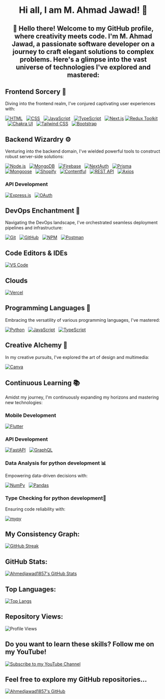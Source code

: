 
<h1 align="center">Hi all, I am M. Ahmad Jawad! 👋
</h1>

<h2 align="center">👋 Hello there! Welcome to my GitHub profile, where creativity meets code. I'm M. Ahmad Jawad, a passionate software developer on a journey to craft elegant solutions to complex problems. Here's a glimpse into the vast universe of technologies I've explored and mastered:
</h2>

## Frontend Sorcery 🎨

Diving into the frontend realm, I've conjured captivating user experiences with:

[![HTML](https://img.shields.io/badge/HTML5-E34F26?style=for-the-badge&logo=html5&logoColor=white)](https://github.com/ahmedjawad1857?tab=repositories&q=&type=&language=html)
&nbsp;&nbsp;[![CSS](https://img.shields.io/badge/CSS3-1572B6?style=for-the-badge&logo=css3&logoColor=white)](https://github.com/ahmedjawad1857?tab=repositories&q=&type=&language=css)
&nbsp;&nbsp;[![JavaScript](https://img.shields.io/badge/JavaScript-F7DF1E?style=for-the-badge&logo=javascript&logoColor=black)](https://github.com/ahmedjawad1857?tab=repositories&q=&type=&language=javascript)
&nbsp;&nbsp;[![TypeScript](https://img.shields.io/badge/TypeScript-007ACC?style=for-the-badge&logo=typescript&logoColor=white)](https://github.com/ahmedjawad1857?tab=repositories&q=&type=&language=typescript)
&nbsp;&nbsp;[![Next.js](https://img.shields.io/badge/Next.js-000000?style=for-the-badge&logo=next.js&logoColor=white)](https://github.com/ahmedjawad1857?tab=repositories&q=&type=&language=typescript)
[![Redux Toolkit](https://img.shields.io/badge/Redux_Toolkit-764ABC?style=for-the-badge&logo=redux&logoColor=white)](https://github.com/ahmedjawad1857?tab=repositories&q=&type=&language=typescript)
&nbsp;&nbsp;[![Chakra UI](https://img.shields.io/badge/Chakra_UI-319795?style=for-the-badge&logo=chakra-ui&logoColor=white)](https://github.com/ahmedjawad1857?tab=repositories&q=&type=&language=typescript)
&nbsp;&nbsp;[![Tailwind CSS](https://img.shields.io/badge/Tailwind_CSS-38B2AC?style=for-the-badge&logo=tailwind-css&logoColor=white)](https://github.com/ahmedjawad1857?tab=repositories&q=&type=&language=typescript)
&nbsp;&nbsp;[![Bootstrap](https://img.shields.io/badge/Bootstrap-563D7C?style=for-the-badge&logo=bootstrap&logoColor=white)](https://github.com/ahmedjawad1857?tab=repositories&q=&type=&language=typescript)

## Backend Wizardry ⚙️

Venturing into the backend domain, I've wielded powerful tools to construct robust server-side solutions:

[![Node.js](https://img.shields.io/badge/Node.js-43853D?style=for-the-badge&logo=node.js&logoColor=white)](https://github.com/ahmedjawad1857?tab=repositories&q=&type=&language=javascript)
&nbsp;&nbsp;[![MongoDB](https://img.shields.io/badge/MongoDB-4EA94B?style=for-the-badge&logo=mongodb&logoColor=white)](https://github.com/ahmedjawad1857?tab=repositories&q=&type=&language=typescript)
&nbsp;&nbsp;[![Firebase](https://img.shields.io/badge/Firebase-FFCA28?style=for-the-badge&logo=firebase&logoColor=black)](https://github.com/ahmedjawad1857?tab=repositories&q=&type=&language=typescript)
&nbsp;&nbsp;[![NextAuth](https://img.shields.io/badge/NextAuth-000000?style=for-the-badge&logo=next.js&logoColor=white)](https://github.com/ahmedjawad1857?tab=repositories&q=&type=&language=typescript)
&nbsp;&nbsp;[![Prisma](https://img.shields.io/badge/Prisma-2D3748?style=for-the-badge&logo=prisma&logoColor=white)](https://github.com/ahmedjawad1857?tab=repositories&q=&type=&language=typescript)
&nbsp;&nbsp;[![Mongoose](https://img.shields.io/badge/Mongoose-47A248?style=for-the-badge&logo=mongoose&logoColor=white)](https://github.com/ahmedjawad1857?tab=repositories&q=&type=&language=typescript)
&nbsp;&nbsp;[![Shopify](https://img.shields.io/badge/Shopify-7AB55C?style=for-the-badge&logo=shopify&logoColor=white)](https://github.com/ahmedjawad1857?tab=repositories&q=&type=&language=typescript)
&nbsp;&nbsp;[![Contentful](https://img.shields.io/badge/Contentful-43CD80?style=for-the-badge&logo=contentful&logoColor=white)](https://github.com/ahmedjawad1857?tab=repositories&q=&type=&language=typescript)
&nbsp;&nbsp;[![REST API](https://img.shields.io/badge/REST_API-009696?style=for-the-badge&logo=rest&logoColor=white)](https://github.com/ahmedjawad1857?tab=repositories&q=&type=&language=typescript)
&nbsp;&nbsp;[![Axios](https://img.shields.io/badge/Axios-0096FF?style=for-the-badge&logo=axios&logoColor=white)](https://github.com/ahmedjawad1857?tab=repositories&q=&type=&language=typescript)

### API Development

[![Express.js](https://img.shields.io/badge/Express.js-404D59?style=for-the-badge&logo=express&logoColor=white)](https://github.com/ahmedjawad1857?tab=repositories&q=&type=&language=javascript)
&nbsp;&nbsp;[![OAuth](https://img.shields.io/badge/OAuth-000000?style=for-the-badge&logo=oauth&logoColor=white)](https://github.com/ahmedjawad1857?tab=repositories&q=&type=&language=javascript)

## DevOps Enchantment 🚀

Navigating the DevOps landscape, I've orchestrated seamless deployment pipelines and infrastructure:

[![Git](https://img.shields.io/badge/Git-F05033?style=for-the-badge&logo=git&logoColor=white)](https://github.com/ahmedjawad1857?tab=repositories&q=&type=&language=javascript)
&nbsp;&nbsp;[![GitHub](https://img.shields.io/badge/GitHub-181717?style=for-the-badge&logo=github&logoColor=white)](https://github.com/ahmedjawad1857?tab=repositories&q=&type=&language=javascript)
&nbsp;&nbsp;[![NPM](https://img.shields.io/badge/NPM-CB3837?style=for-the-badge&logo=npm&logoColor=white)](https://github.com/ahmedjawad1857?tab=repositories&q=&type=&language=javascript)
&nbsp;&nbsp;[![Postman](https://img.shields.io/badge/Postman-FF6C37?style=for-the-badge&logo=postman&logoColor=white)](https://github.com/ahmedjawad1857?tab=repositories&q=&type=&language=javascript)

## Code Editors & IDEs

[![VS Code](https://img.shields.io/badge/VS_Code-0078D4?style=for-the-badge&logo=visual-studio-code&logoColor=white)](https://github.com/ahmedjawad1857?tab=repositories&q=&type=&language=javascript)

## Clouds

[![Vercel](https://img.shields.io/badge/Vercel-000000?style=for-the-badge&logo=vercel&logoColor=white)](https://github.com/ahmedjawad1857?tab=repositories&q=&type=&language=javascript)

## Programming Languages 🌟

Embracing the versatility of various programming languages, I've mastered:

[![Python](https://img.shields.io/badge/Python-3776AB?style=for-the-badge&logo=python&logoColor=white)](https://github.com/ahmedjawad1857?tab=repositories&q=&type=&language=python)
&nbsp;&nbsp;[![JavaScript](https://img.shields.io/badge/JavaScript-F7DF1E?style=for-the-badge&logo=javascript&logoColor=black)](https://github.com/ahmedjawad1857?tab=repositories&q=&type=&language=javascript)
&nbsp;&nbsp;[![TypeScript](https://img.shields.io/badge/TypeScript-3178C6?style=for-the-badge&logo=typescript&logoColor=white)](https://github.com/ahmedjawad1857?tab=repositories&q=&type=&language=typescript)

## Creative Alchemy 🎨

In my creative pursuits, I've explored the art of design and multimedia:

[![Canva](https://img.shields.io/badge/Canva-00C4CC?style=for-the-badge&logo=canva&logoColor=white)](https://github.com/ahmedjawad1857?tab=repositories&q=&type=&language=javascript)

## Continuous Learning 📚

Amidst my journey, I'm continuously expanding my horizons and mastering new technologies:

### Mobile Development

[![Flutter](https://img.shields.io/badge/Flutter-02569B?style=for-the-badge&logo=flutter&logoColor=white)](https://github.com/ahmedjawad1857?tab=repositories&q=&type=&language=javascript)

### API Development

[![FastAPI](https://img.shields.io/badge/FastAPI-009696?style=for-the-badge&logo=fastapi&logoColor=white)](https://github.com/ahmedjawad1857?tab=repositories&q=&type=&language=javascript)
&nbsp;&nbsp;[![GraphQL](https://img.shields.io/badge/GraphQL-E10098?style=for-the-badge&logo=graphql&logoColor=white)](https://github.com/ahmedjawad1857?tab=repositories&q=&type=&language=javascript)

### Data Analysis for python development 📊

Empowering data-driven decisions with:

[![NumPy](https://img.shields.io/badge/NumPy-013243?style=for-the-badge&logo=numpy&logoColor=white)](https://github.com/ahmedjawad1857?tab=repositories&q=&type=&language=python)
&nbsp;&nbsp;[![Pandas](https://img.shields.io/badge/Pandas-150458?style=for-the-badge&logo=pandas&logoColor=white)](https://github.com/ahmedjawad1857?tab=repositories&q=&type=&language=python)

### Type Checking for python development🧪

Ensuring code reliability with:

[![mypy](https://img.shields.io/badge/mypy-000000?style=for-the-badge&logo=mypy&logoColor=white)](https://github.com/ahmedjawad1857?tab=repositories&q=&type=&language=python)


## My Consistency Graph:

[![GitHub Streak](https://streak-stats.demolab.com/?user=ahmedjawad1857)](https://git.io/streak-stats)
## GitHub Stats:

[![Ahmedjawad1857's GitHub Stats](https://github-readme-stats.vercel.app/api?username=ahmedjawad1857&show_icons=true&locale=en)](https://github.com/ahmedjawad1857)

## Top Languages:

[![Top Langs](https://github-readme-stats.vercel.app/api/top-langs/?username=ahmedjawad1857&layout=compact)](https://github.com/ahmedjawad1857)

## Repository Views:

![Profile Views](https://komarev.com/ghpvc/?username=ahmedjawad1857)

## Do you want to learn these skills? Follow me on my YouTube!

[![Subscribe to my YouTube Channel](https://img.shields.io/badge/Subscribe-Code%20with%20Ahmad-red?style=for-the-badge&logo=youtube&logoColor=white)](https://www.youtube.com/@code-with-ahmad2009?sub_confirmation=1)

## Feel free to explore my GitHub repositories...

[![Ahmedjawad1857's GitHub](https://img.shields.io/badge/GitHub-ahmedjawad1857-black?style=for-the-badge&logo=github&logoColor=white&logoWidth=20)](https://github.com/ahmedjawad1857)
